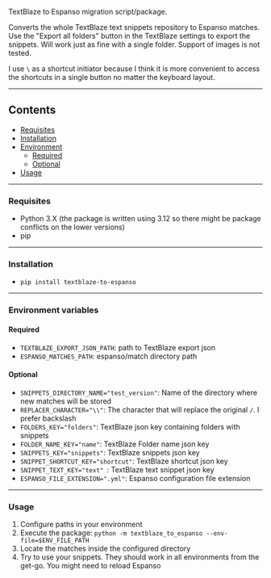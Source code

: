 TextBlaze to Espanso migration script/package.

Converts the whole TextBlaze text snippets repository  to Espanso matches. Use the "Export all folders" button in the
TextBlaze settings to export the snippets. Will work just as fine with a single folder. Support of images is not tested.

I use `\` as a shortcut initiator because I think it is more convenient to access the shortcuts in a single button no
matter the keyboard layout.

---

## Contents
- [Requisites](#Requisites)
- [Installation](#Installation)
- [Environment](#Environment-variables)
  - [Required](#required)
  - [Optional](#optional)
- [Usage](#Usage)

---

### Requisites
- Python 3.X (the package is written using 3.12 so there might be package conflicts on the lower versions)
- pip

---

### Installation
- `pip install textblaze-to-espanso`

---

### Environment variables
#### Required
- `TEXTBLAZE_EXPORT_JSON_PATH`: path to TextBlaze export json
- `ESPANSO_MATCHES_PATH`: espanso/match directory path

#### Optional
- `SNIPPETS_DIRECTORY_NAME="test_version"`: Name of the directory where new matches will be stored
- `REPLACER_CHARACTER="\\"`: The character that will replace the original `/`. I prefer backslash
- `FOLDERS_KEY="folders"`: TextBlaze json key containing folders with snippets
- `FOLDER_NAME_KEY="name"`: TextBlaze Folder name json key
- `SNIPPETS_KEY="snippets"`:  TextBlaze snippets json key
- `SNIPPET_SHORTCUT_KEY="shortcut"`: TextBlaze shortcut json key
- `SNIPPET_TEXT_KEY="text" `: TextBlaze text snippet json key
- `ESPANSO_FILE_EXTENSION=".yml"`: Espanso configuration file extension

---

### Usage

1. Configure paths in your environment
2. Execute the package: `python -m textblaze_to_espanso --env-file=$ENV_FILE_PATH`
3. Locate the matches inside the configured directory
4. Try to use your snippets. They should work in all environments from the get-go. You might need to reload Espanso
